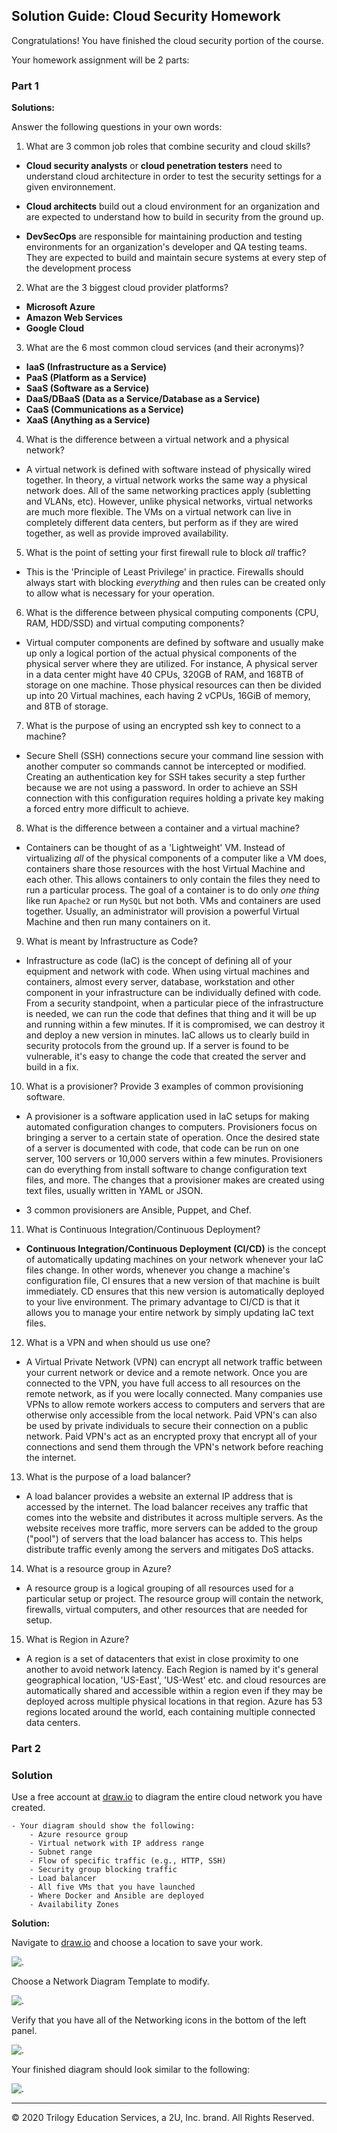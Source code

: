 ## Solution Guide: Cloud Security Homework
Congratulations! You have finished the cloud security portion of the course.

Your homework assignment will be 2 parts:

### Part 1
**Solutions:**

Answer the following questions in your own words:

1. What are 3 common job roles that combine security and cloud skills?

- **Cloud security analysts** or **cloud penetration testers** need to understand cloud architecture in order to test the security settings for a given environnement.

- **Cloud architects** build out a cloud environment for an organization and are expected to understand how to build in security from the ground up. 

- **DevSecOps** are responsible for maintaining production and testing environments for an organization's developer and QA testing teams. They are expected to build and maintain secure systems at every step of the development process

2. What are the 3 biggest cloud provider platforms?
- **Microsoft Azure**
- **Amazon Web Services**
- **Google Cloud**

3. What are the 6 most common cloud services (and their acronyms)?
- **IaaS (Infrastructure as a Service)**
- **PaaS (Platform as a Service)**
- **SaaS (Software as a Service)**
- **DaaS/DBaaS (Data as a Service/Database as a Service)**
- **CaaS (Communications as a Service)**
- **XaaS (Anything as a Service)**

4. What is the difference between a virtual network and a physical network?

- A virtual network is defined with software instead of physically wired together. In theory, a virtual network works the same way a physical network does. All of the same networking practices apply (subletting and VLANs, etc). However, unlike physical networks, virtual networks are much more flexible. The VMs on a virtual network can live in completely different data centers, but perform as if they are wired together, as well as provide improved availability.

5. What is the point of setting your first firewall rule to block _all_ traffic?

- This is the 'Principle of Least Privilege' in practice. Firewalls should always start with blocking _everything_ and then rules can be created only to allow what is necessary for your operation.

6. What is the difference between physical computing components (CPU, RAM, HDD/SSD) and virtual computing components?

- Virtual computer components are defined by software and usually make up only a logical portion of the actual physical components of the physical server where they are utilized. For instance, A physical server in a data center might have 40 CPUs, 320GB of RAM, and 168TB of storage on one machine. Those physical resources can then be divided up into 20 Virtual machines, each having 2 vCPUs, 16GiB of memory, and 8TB of storage.

7. What is the purpose of using an encrypted ssh key to connect to a machine?

- Secure Shell (SSH) connections secure your command line session with another computer so commands cannot be intercepted or modified. Creating an authentication key for SSH takes security a step further because we are not using a password. In order to achieve an SSH connection with this configuration requires holding a private key making a forced entry more difficult to achieve. 

8. What is the difference between a container and a virtual machine?

- Containers can be thought of as a 'Lightweight' VM. Instead of virtualizing _all_ of the physical components of a computer like a VM does, containers share those resources with the host Virtual Machine and each other. This allows containers to only contain the files they need to run a particular process. The goal of a container is to do only _one thing_ like run `Apache2` or run `MySQL` but not both. VMs and containers are used together. Usually, an administrator will provision a powerful Virtual Machine and then run many containers on it.

9. What is meant by Infrastructure as Code?

- Infrastructure as code (IaC) is the concept of defining all of your equipment and network with code. When using virtual machines and containers, almost every server, database, workstation and other component in your infrastructure can be individually defined with code. From a security standpoint, when a particular piece of the infrastructure is needed, we can run the code that defines that thing and it will be up and running within a few minutes. If it is compromised, we can destroy it and deploy a new version in minutes. IaC allows us to clearly build in security protocols from the ground up. If a server is found to be vulnerable, it's easy to change the code that created the server and build in a fix.

10. What is a provisioner? Provide 3 examples of common provisioning software.
- A provisioner is a software application used in IaC setups for making automated configuration changes to computers. Provisioners focus on bringing a server to a certain state of operation. Once the desired state of a server is documented with code, that code can be run on one server, 100 servers or 10,000 servers within a few minutes. Provisioners can do everything from install software to change configuration text files, and more. The changes that a provisioner makes are created using text files, usually written in YAML or JSON.

- 3 common provisioners are Ansible, Puppet, and Chef.

11. What is Continuous Integration/Continuous Deployment?

- **Continuous Integration/Continuous Deployment (CI/CD)** is the concept of automatically updating machines on your network whenever your IaC files change. In other words, whenever you change a machine's configuration file, CI ensures that a new version of that machine is built immediately. CD ensures that this new version is automatically deployed to your live environment. The primary advantage to CI/CD is that it allows you to manage your entire network by simply updating IaC text files.

12. What is a VPN and when should us use one?

- A Virtual Private Network (VPN) can encrypt all network traffic between your current network or device and a remote network. Once you are connected to the VPN, you have full access to all resources on the remote network, as if you were locally connected. Many companies use VPNs to allow remote workers access to computers and servers that are otherwise only accessible from the local network. Paid VPN's can also be used by private individuals to secure their connection on a public network. Paid VPN's act as an encrypted proxy that encrypt all of your connections and send them through the VPN's network before reaching the internet.

13. What is the purpose of a load balancer?

- A load balancer provides a website an external IP address that is accessed by the internet. The load balancer receives any traffic that comes into the website and distributes it across multiple servers. As the website receives more traffic, more servers can be added to the group ("pool") of servers that the load balancer has access to. This helps distribute traffic evenly among the servers and mitigates DoS attacks.

14. What is a resource group in Azure?

- A resource group is a logical grouping of all resources used for a particular setup or project. The resource group will contain the network, firewalls, virtual computers, and other resources that are needed for setup.

15. What is Region in Azure?

- A region is a set of datacenters that exist in close proximity to one another to avoid network latency. Each Region is named by it's general geographical location, 'US-East', 'US-West' etc. and cloud resources are automatically shared and accessible within a region even if they may be deployed across multiple physical locations in that region. Azure has 53 regions located around the world, each containing multiple connected data centers.

### Part 2
### Solution

Use a free account at [draw.io](https://app.diagrams.net/) to diagram the entire cloud network you have created.

    - Your diagram should show the following:
        - Azure resource group
        - Virtual network with IP address range
        - Subnet range
        - Flow of specific traffic (e.g., HTTP, SSH)
        - Security group blocking traffic
        - Load balancer
        - All five VMs that you have launched
        - Where Docker and Ansible are deployed
        - Availability Zones

**Solution:**

Navigate to [draw.io](https://app.diagrams.net/) and choose a location to save your work.

![.](../../Images/Diagram.io.png)

Choose a Network Diagram Template to modify.

![.](../../Images/template.png)

Verify that you have all of the Networking icons in the bottom of the left panel.

![.](../../Images/Network-icons.png)

Your finished diagram should look similar to the following:

![.](../../Images/Cloud-Diagram.png)

---
© 2020 Trilogy Education Services, a 2U, Inc. brand. All Rights Reserved.
